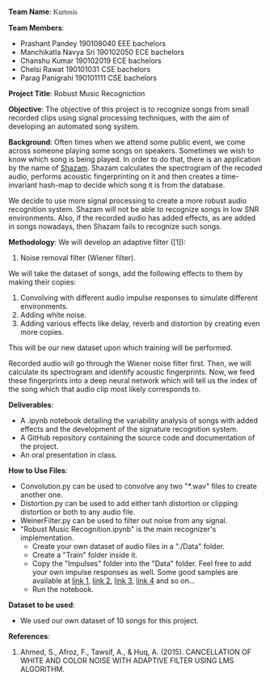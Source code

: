 
**Team Name**:
<span style="font-family: 'Papyrus';"> Kurtosis </span>

**Team Members**:
* Prashant Pandey 190108040 EEE bachelors
* Manchikatla Navya Sri 190102050 ECE bachelors
* Chanshu Kumar 190102019 ECE bachelors
* Chelsi Rawat 190101031 CSE bachelors
* Parag Panigrahi 190101111 CSE bachelors

**Project Title**:
Robust Music Recogniction

**Objective**:
The objective of this project is to recognize songs from small recorded clips using signal processing techniques, with the aim of developing an automated song system.

**Background**:
Often times when we attend some public event, we come across someone playing some songs on speakers. Sometimes we wish to know which song is being played. In order to do that, there is an application by the name of [Shazam](https://www.shazam.com/home). Shazam calculates the spectrogram of the recoded audio, performs acoustic fingerprinting on it and then creates a time-invariant hash-map to decide which song it is from the database.

We decide to use more signal processing to create a more robust audio recognition system. Shazam will not be able to recognize songs in low SNR environments. Also, if the recorded audio has added effects, as are added in songs nowadays, then Shazam fails to recognize such songs.

**Methodology**:
We will develop an adaptive filter ([1]):

1. Noise removal filter (Wiener filter).

We will take the dataset of songs, add the following effects to them by making their copies:

1. Convolving with different audio impulse responses to simulate different environments.
1. Adding white noise.
1. Adding various effects like delay, reverb and distortion by creating even more copies.

This will be our new dataset upon which training will be performed.

Recorded audio will go through the Wiener noise filter first. Then, we will calculate its spectrogram and identify acoustic fingerprints. Now, we feed these fingerprints into a deep neural network which will tell us the index of the song which that audio clip most likely corresponds to.

**Deliverables**:
* A .ipynb notebook detailing the variability analysis of songs with added effects and the development of the signature recognition system.
* A GitHub repository containing the source code and documentation of the project.
* An oral presentation in class.

**How to Use Files**:
* Convolution.py can be used to convolve any two "*.wav" files to create another one.
* Distortion.py can be used to add either tanh distortion or clipping distortion or both to any audio file.
* WeinerFilter.py can be used to filter out noise from any signal.
* "Robust Music Recognition.ipynb" is the main recognizer's implementation.
    * Create your own dataset of audio files in a "./Data" folder.
    * Create a "Train" folder inside it.
    * Copy the "Impulses" folder into the "Data" folder. Feel free to add your own impulse responses as well. Some good samples are available at [link 1](https://www.pro-tools-expert.com/production-expert-1/free-impulse-responses-excellent-for-sound-design-and-post-production), [link 2](https://github.com/RoyJames/room-impulse-responses), [link 3](https://bedroomproducersblog.com/2014/05/22/free-boss-gt-8-reverb-impulse-response-pack-animus-invidious/), [link 4](https://sonicstate.com/news/2023/03/31/free-impulse-response-pack-/) and so on...
    * Run the notebook.

**Dataset to be used**:
* We used our own dataset of 10 songs for this project.

**References**:
1. Ahmed, S., Afroz, F., Tawsif, A., & Huq, A. (2015). CANCELLATION OF WHITE AND COLOR NOISE WITH ADAPTIVE FILTER USING LMS ALGORITHM.
